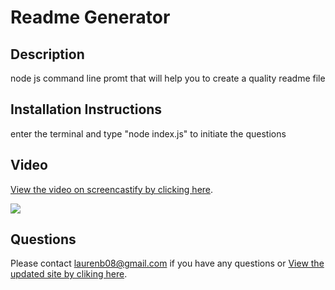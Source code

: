 # **Readme Generator**

## **Description**

node js command line promt that will help you to create a quality readme file

## **Installation Instructions**

enter the terminal and type "node index.js" to initiate the questions

## **Video**

[View the video on screencastify by clicking here](https://drive.google.com/file/d/1xxgdjcRDeXbHQpI_9NDfcm9np0-c3H3h/view).

![](https://github.com/laurenb08/ReadmeCreator/raw/main/ReadMeGenerator.gif)

## **Questions**

Please contact <laurenb08@gmail.com> if you have any questions or [View the updated site by cliking here](https://github.com/laurenb08/ReadmeCreator).
